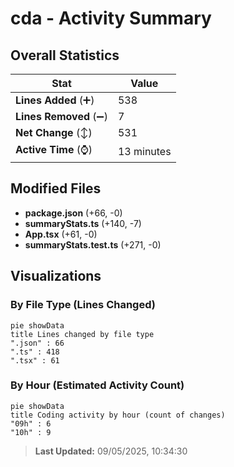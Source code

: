 # cda - Activity Summary 

## Overall Statistics

| Stat                   | Value                                                             |
| ---------------------- | ----------------------------------------------------------------- |
| **Lines Added** (➕)   | 538                                          |
| **Lines Removed** (➖) | 7                                        |
| **Net Change** (↕)    | 531                |
| **Active Time** (⌚)   | 13 minutes |


## Modified Files
- **package.json** (+66, -0)
- **summaryStats.ts** (+140, -7)
- **App.tsx** (+61, -0)
- **summaryStats.test.ts** (+271, -0)

## Visualizations

### By File Type (Lines Changed)

```mermaid
pie showData
title Lines changed by file type
".json" : 66
".ts" : 418
".tsx" : 61
```

### By Hour (Estimated Activity Count)

```mermaid
pie showData
title Coding activity by hour (count of changes)
"09h" : 6
"10h" : 9
```


> **Last Updated:** 09/05/2025, 10:34:30